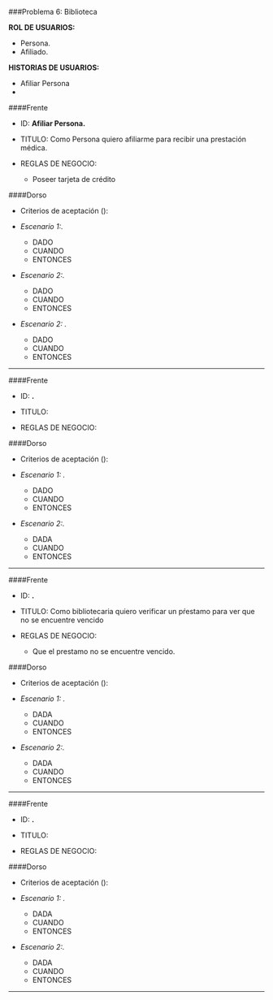 ###Problema 6: Biblioteca

**ROL DE USUARIOS:**

- Persona.
- Afiliado.


**HISTORIAS DE USUARIOS:**

- Afiliar Persona	
- 

####Frente
- ID: **Afiliar Persona.**

- TITULO: Como Persona quiero afiliarme para recibir una prestación médica.

- REGLAS DE NEGOCIO: 
	- Poseer tarjeta de crédito


####Dorso
- Criterios de aceptación ():
- _Escenario 1:._
	- DADO 
	- CUANDO
	- ENTONCES
	
- _Escenario 2:._ 
	- DADO 
	- CUANDO
	- ENTONCES
	
- _Escenario 2: ._ 
	- DADO 
	- CUANDO
	- ENTONCES

___


####Frente
- ID: **.**

- TITULO: 

- REGLAS DE NEGOCIO: 
	
	
####Dorso
- Criterios de aceptación ():
- _Escenario 1: ._
	- DADO 
	- CUANDO 
	- ENTONCES
	
- _Escenario 2:._ 
	- DADA 
	- CUANDO
	- ENTONCES

___

####Frente
- ID: **.**

- TITULO: Como bibliotecaria quiero verificar un pŕestamo para ver que no se encuentre vencido

- REGLAS DE NEGOCIO: 
	- Que el prestamo no se encuentre vencido.

	
####Dorso
- Criterios de aceptación ():
- _Escenario 1: ._
	- DADA 
	- CUANDO
	- ENTONCES
	
- _Escenario 2:._ 
	- DADA 
	- CUANDO
	- ENTONCES

___

####Frente
- ID: **.**

- TITULO:

- REGLAS DE NEGOCIO: 

	
####Dorso
- Criterios de aceptación ():
- _Escenario 1: ._
	- DADA 
	- CUANDO
	- ENTONCES
	
- _Escenario 2:._ 
	- DADA 
	- CUANDO
	- ENTONCES

___
